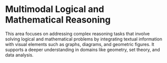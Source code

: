 # Multimodal Logical and Mathematical Reasoning
This area focuses on addressing complex reasoning tasks that involve solving logical and mathematical problems by integrating textual information with visual elements such as graphs, diagrams, and geometric figures. It supports a deeper understanding in domains like geometry, set theory, and data analysis.
